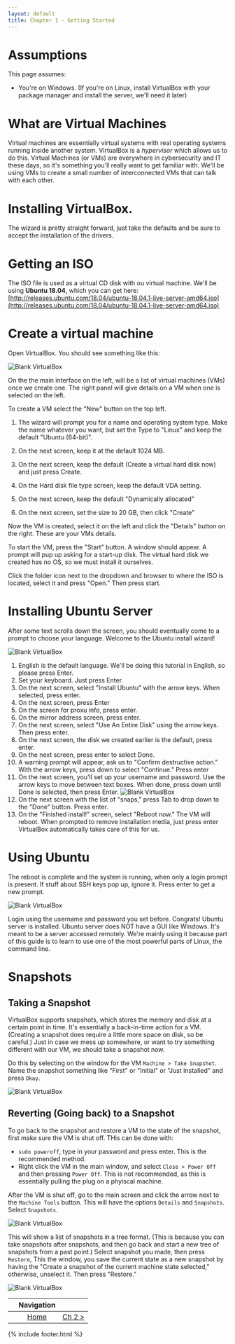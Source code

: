 ```yaml
---
layout: default
title: Chapter 1 - Getting Started
---
```


# Assumptions

This page assumes:
* You're on Windows. (If you're on Linux, install VirtualBox with your package manager and install the server, we'll need it later)

# What are Virtual Machines

Virtual machines are essentially virtual systems with real operating systems running inside another system. VirtualBox is a *hypervisor* which allows us to do this. Virtual Machines (or VMs) are everywhere in cybersecurity and IT these days, so it's something you'll really want to get familiar with. We'll be using VMs to create a small number of interconnected VMs that can talk with each other.

# Installing VirtualBox. 

The wizard is pretty straight forward, just take the defaults and be sure to accept the installation of the drivers.

# Getting an ISO

The ISO file is used as a virtual CD disk with ou virtual machine. We'll be using **Ubuntu 18.04**, which you can get here: [http://releases.ubuntu.com/18.04/ubuntu-18.04.1-live-server-amd64.iso](http://releases.ubuntu.com/18.04/ubuntu-18.04.1-live-server-amd64.iso)

# Create a virtual machine

Open VirtualBox. You should see something like this:

![Blank VirtualBox](images/blankvb.png)

On the the main interface on the left, will be a list of virtual machines (VMs) once we create one. The right panel will give details on a VM when one is selected on the left.

To create a VM select the "New" button on the top left.

1. The wizard will prompt you for a name and operating system type. Make the name whatever you want, but set the Type to "Linux" and keep the default "Ubuntu (64-bit)".

2. On the next screen, keep it at the default 1024 MB.

3. On the next screen, keep the default (Create a virtual hard disk now) and just press Create.

4. On the Hard disk file type screen, keep the default VDA setting.

5. On the next screen, keep the default "Dynamically allocated"

6. On the next screen, set the size to 20 GB, then click "Create"

Now the VM is created, select it on the left and click the "Details" button on the right. These are your VMs details. 

To start the VM, press the "Start" button. A window should appear. A prompt will pup up asking for a start-up disk. The virtual hard disk we created has no OS, so we must install it ourselves. 

Click the folder icon next to the dropdown and browser to where the ISO is located, select it and press "Open." Then press start.

# Installing Ubuntu Server

After some text scrolls down the screen, you should eventually come to a prompt to choose your language. Welcome to the Ubuntu install wizard!

![Blank VirtualBox](images/ubuntu-install.png)

1. English is the default language. We'll be doing this tutorial in English, so please press Enter.
2. Set your keyboard. Just press Enter.
3. On the next screen, select "Install Ubuntu" with the arrow keys. When selected, press enter.
4. On the next screen, press Enter
5. On the screen for proxu info, press enter.
6. On the mirror address screen, press enter.
7. On the next screen, select "Use An Entire Disk" using the arrow keys. Then press enter.
8. On the next screen, the disk we created earlier is the default, press enter.
9. On the next screen, press enter to select Done.
10. A warning prompt will appear, ask us to "Confirm destructive action." With the arrow keys, press down to select "Continue." Press enter
11. On the next screen, you'll set up your username and password. Use the arrow keys to move between text boxes. When done, press down until Done is selected, then press Enter.
![Blank VirtualBox](images/ubuntu-usernamepass.png)
12. On the next screen with the list of "snaps," press Tab to drop down to the "Done" button. Press enter.
13. On the "Finished install!" screen, select "Reboot now." The VM will reboot. When prompted to remove installation media, just press enter VirtualBox automatically takes care of this for us.

# Using Ubuntu

The reboot is complete and the system is running, when only a login prompt is present. If stuff about SSH keys pop up, ignore it. Press enter to get a new prompt.

![Blank VirtualBox](images/loginprompt.png)

Login using the username and password you set before. Congrats! Ubuntu server is installed. Ubuntu server does NOT have a GUI like Windows. It's meant to be a server accessed remotely. We're mainly using it because part of this guide is to learn to use one of the most powerful parts of Linux, the command line.

# Snapshots

## Taking a Snapshot

VirtualBox supports snapshots, which stores the memory and disk at a certain point in time. It's essentially a back-in-time action for a VM. (Creating a snapshot does require a little more space on disk, so be careful.) Just in case we mess up somewhere, or want to try something different with our VM, we should take a snapshot now.

Do this by selecting on the window for the VM `Machine > Take Snapshot`. Name the snapshot something like "First" or "Initial" or "Just Installed" and press `Okay`.

![Blank VirtualBox](images/snapshot.png)

## Reverting (Going back) to a Snapshot

To go back to the snapshot and restore a VM to the state of the snapshot, first make sure the VM is shut off. THis can be done with:
* `sudo poweroff`, type in your password and press enter. This is the recommended method.
* Right click the VM in the main window, and select `Close > Power Off` and then pressing `Power Off`. This is not recommended, as this is essentially pulling the plug on a phyiscal machine.

After the VM is shut off, go to the main screen and click the arrow next to the `Machine Tools` button. This will have the options `Details` and `Snapshots`. Select `Snapshots`. 

![Blank VirtualBox](images/snapshot2.png)

This will show a list of snapshots in a tree format. (This is because you can take snapshots after snapshots, and then go back and start a new tree of snapshots from a past point.) Select snapshot you made, then press `Restore`, This the window, you save the current state as a new snapshot by having the "Create a snapshot of the current machine state selected," otherwise, unselect it. Then press "Restore."

![Blank VirtualBox](images/snapshot3.png)

|         |  Navigation  |   |
| :-------------: |:-------------:| -----:|
|   | [Home](index) | [Ch 2 >](Chapter2-LinuxBasics)  |

{% include footer.html %}
